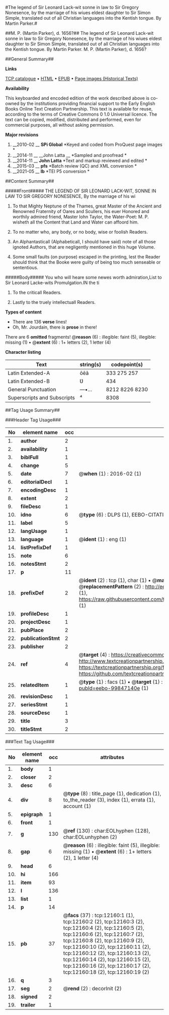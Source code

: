 #The legend of Sir Leonard Lack-wit sonne in law to Sir Gregory Nonesence, by the marriage of his wiues eldest daughter to Sir Simon Simple, translated out of all Christian languages into the Kentish tongue. By Martin Parker.#

##M. P. (Martin Parker), d. 1656?##
The legend of Sir Leonard Lack-wit sonne in law to Sir Gregory Nonesence, by the marriage of his wiues eldest daughter to Sir Simon Simple, translated out of all Christian languages into the Kentish tongue. By Martin Parker.
M. P. (Martin Parker), d. 1656?

##General Summary##

**Links**

[TCP catalogue](http://www.ota.ox.ac.uk/tcp/)  • 
[HTML](http://tei.it.ox.ac.uk/tcp/Texts-HTML/free/A08/A08966.html)  • 
[EPUB](http://tei.it.ox.ac.uk/tcp/Texts-EPUB/free/A08/A08966.epub) • 
[Page images (Historical Texts)](https://historicaltexts.jisc.ac.uk/eebo-99847140e)

**Availability**

This keyboarded and encoded edition of the work described above is co-owned by the
    institutions providing financial support to the Early English Books Online Text Creation
    Partnership. This text is available for reuse, according to the terms of  Creative Commons 0 1.0 Universal
    licence. The text can be copied, modified, distributed and performed, even for commercial
    purposes, all without asking permission.

**Major revisions**

1. __2010-02 __ __SPi Global__ *Keyed and coded from ProQuest page images *
1. __2014-11 __ __John Latta __ *Sampled and proofread *
1. __2014-11 __ __John Latta__ *Text and markup reviewed and edited *
1. __2015-03 __ __pfs__ *Batch review (QC) and XML conversion *
1. __2021-05 __ __lb__ *TEI P5 conversion *

##Content Summary##

#####Front#####
THE LEGEND OF SIR LEONARD LACK-WIT, SONNE IN LAW TO SIR GREGORY NONESENCE, By the marriage of his wi
1. To that Mighty Neptune of the Thames, great Master of the Ancient and Renowned Fraternity of Oares and Scullers, his euer Honored and worthily admired friend, Master Iohn Taylor, the Water-Poet: M. P. wisheth all the Content that Land and Water can affoord him.

1. To no matter who, any body, or no body, wise or foolish Readers.

1. An Alphantasticall (Alphabeticall, I should have said) note of all those ignoted Authors, that are negligently mentioned in this huge Volume.

1. Some small faults (on purpose) escaped in the printing, lest the Reader should think that the Booke were guilty of being too much senseable or sententious.

#####Body#####
You who will heare some newes worth admiration,List to Sir Leonard Lacke-wits Promulgation.IN the ti
1. To the criticall Readers.

1. Lastly to the truely intellectuall Readers.

**Types of content**

  * There are 136 **verse** lines!
  * Oh, Mr. Jourdain, there is **prose** in there!

There are 6 **omitted** fragments! 
 @__reason__ (6) : illegible: faint (5), illegible: missing (1)  •  @__extent__ (6) : 1+ letters (2), 1 letter (4)

**Character listing**


|Text|string(s)|codepoint(s)|
|---|---|---|
|Latin Extended-A|ōēā|333 275 257|
|Latin Extended-B|Ʋ|434|
|General Punctuation|—•…|8212 8226 8230|
|Superscripts             and Subscripts|⁴|8308|

##Tag Usage Summary##

###Header Tag Usage###

|No|element name|occ|attributes|
|---|---|---|---|
|1.|__author__|2||
|2.|__availability__|1||
|3.|__biblFull__|1||
|4.|__change__|5||
|5.|__date__|7| @__when__ (1) : 2016-02 (1)|
|6.|__editorialDecl__|1||
|7.|__encodingDesc__|1||
|8.|__extent__|2||
|9.|__fileDesc__|1||
|10.|__idno__|6| @__type__ (6) : DLPS (1), EEBO-CITATION (1), VID (1), EEBO-PROQUEST (1), STC (2)|
|11.|__label__|5||
|12.|__langUsage__|1||
|13.|__language__|1| @__ident__ (1) : eng (1)|
|14.|__listPrefixDef__|1||
|15.|__note__|6||
|16.|__notesStmt__|2||
|17.|__p__|11||
|18.|__prefixDef__|2| @__ident__ (2) : tcp (1), char (1)  •  @__matchPattern__ (2) : ([0-9\-]+):([0-9IVX]+) (1), (.+) (1)  •  @__replacementPattern__ (2) : http://eebo.chadwyck.com/downloadtiff?vid=$1&page=$2 (1), https://raw.githubusercontent.com/textcreationpartnership/Texts/master/tcpchars.xml#$1 (1)|
|19.|__profileDesc__|1||
|20.|__projectDesc__|1||
|21.|__pubPlace__|2||
|22.|__publicationStmt__|2||
|23.|__publisher__|2||
|24.|__ref__|4| @__target__ (4) : https://creativecommons.org/publicdomain/zero/1.0/ (1), http://www.textcreationpartnership.org/docs/. (1), https://textcreationpartnership.org/faq/#faq05 (1), https://github.com/textcreationpartnership (1)|
|25.|__relatedItem__|1| @__type__ (1) : facs (1)  •  @__target__ (1) : https://data.historicaltexts.jisc.ac.uk/view?pubId=eebo-99847140e (1)|
|26.|__revisionDesc__|1||
|27.|__seriesStmt__|1||
|28.|__sourceDesc__|1||
|29.|__title__|3||
|30.|__titleStmt__|2||


###Text Tag Usage###

|No|element name|occ|attributes|
|---|---|---|---|
|1.|__body__|1||
|2.|__closer__|2||
|3.|__desc__|6||
|4.|__div__|8| @__type__ (8) : title_page (1), dedication (1), to_the_reader (3), index (1), errata (1), account (1)|
|5.|__epigraph__|1||
|6.|__front__|1||
|7.|__g__|130| @__ref__ (130) : char:EOLhyphen (128), char:EOLunhyphen (2)|
|8.|__gap__|6| @__reason__ (6) : illegible: faint (5), illegible: missing (1)  •  @__extent__ (6) : 1+ letters (2), 1 letter (4)|
|9.|__head__|6||
|10.|__hi__|166||
|11.|__item__|93||
|12.|__l__|136||
|13.|__list__|1||
|14.|__p__|14||
|15.|__pb__|37| @__facs__ (37) : tcp:12160:1 (1), tcp:12160:2 (2), tcp:12160:3 (2), tcp:12160:4 (2), tcp:12160:5 (2), tcp:12160:6 (2), tcp:12160:7 (2), tcp:12160:8 (2), tcp:12160:9 (2), tcp:12160:10 (2), tcp:12160:11 (2), tcp:12160:12 (2), tcp:12160:13 (2), tcp:12160:14 (2), tcp:12160:15 (2), tcp:12160:16 (2), tcp:12160:17 (2), tcp:12160:18 (2), tcp:12160:19 (2)|
|16.|__q__|3||
|17.|__seg__|2| @__rend__ (2) : decorInit (2)|
|18.|__signed__|2||
|19.|__trailer__|1||
